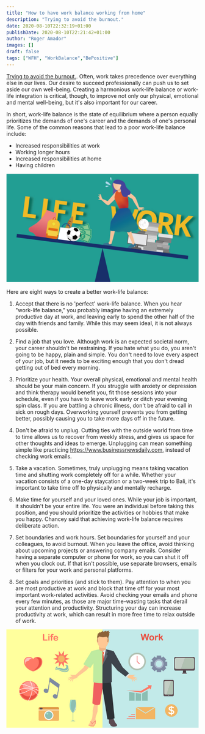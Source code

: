 ```yaml
---
title: "How to have work balance working from home"
description: "Trying to avoid the burnout."
date: 2020-08-10T22:32:19+01:00
publishDate: 2020-08-10T22:21:42+01:00
author: "Roger Amador"
images: []
draft: false
tags: ["WFH", "WorkBalance","BePositive"]
---
```


[Trying to avoid the burnout.](#). Often, work takes precedence over everything else in our lives. Our desire to succeed professionally can push us to set aside our own well-being. Creating a harmonious work-life balance or work-life integration is critical, though, to improve not only our physical, emotional and mental well-being, but it's also important for our career.

In short, work-life balance is the state of equilibrium where a person equally prioritizes the demands of one's career and the demands of one's personal life. Some of the common reasons that lead to a poor work-life balance include:

- Increased responsibilities at work
- Working longer hours
- Increased responsibilities at home
- Having children

![work-balance.](./images/work-balance.jpg)

Here are eight ways to create a better work-life balance:
1. Accept that there is no 'perfect' work-life balance.
When you hear "work-life balance," you probably imagine having an extremely productive day at work, and leaving early to spend the other half of the day with friends and family. While this may seem ideal, it is not always possible. 

2. Find a job that you love.
Although work is an expected societal norm, your career shouldn't be restraining. If you hate what you do, you aren't going to be happy, plain and simple. You don't need to love every aspect of your job, but it needs to be exciting enough that you don't dread getting out of bed every morning. 

3. Prioritize your health.
Your overall physical, emotional and mental health should be your main concern. If you struggle with anxiety or depression and think therapy would benefit you, fit those sessions into your schedule, even if you have to leave work early or ditch your evening spin class. If you are battling a chronic illness, don't be afraid to call in sick on rough days. Overworking yourself prevents you from getting better, possibly causing you to take more days off in the future. 

4. Don't be afraid to unplug.
Cutting ties with the outside world from time to time allows us to recover from weekly stress, and gives us space for other thoughts and ideas to emerge. Unplugging can mean something simple like practicing https://www.businessnewsdaily.com, instead of checking work emails. 

5. Take a vacation.
Sometimes, truly unplugging means taking vacation time and shutting work completely off for a while. Whether your vacation consists of a one-day staycation or a two-week trip to Bali, it's important to take time off to physically and mentally recharge. 

6. Make time for yourself and your loved ones.
While your job is important, it shouldn't be your entire life. You were an individual before taking this position, and you should prioritize the activities or hobbies that make you happy. Chancey said that achieving work-life balance requires deliberate action. 


7. Set boundaries and work hours.
Set boundaries for yourself and your colleagues, to avoid burnout. When you leave the office, avoid thinking about upcoming projects or answering company emails. Consider having a separate computer or phone for work, so you can shut it off when you clock out. If that isn't possible, use separate browsers, emails or filters for your work and personal platforms.

8. Set goals and priorities (and stick to them).
Pay attention to when you are most productive at work and block that time off for your most important work-related activities. Avoid checking your emails and phone every few minutes, as those are major time-wasting tasks that derail your attention and productivity. Structuring your day can increase productivity at work, which can result in more free time to relax outside of work.

![work-life.](./images/work-life.jpg)